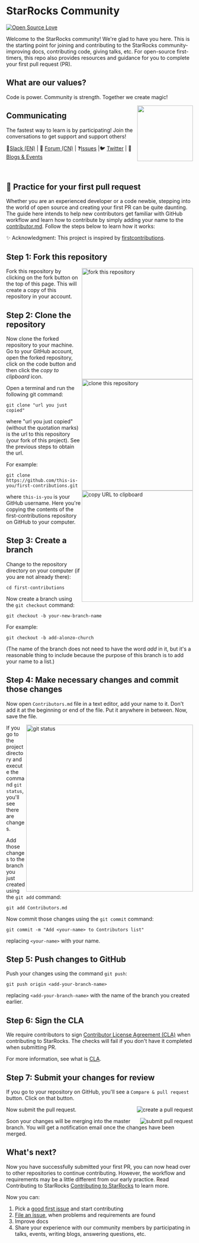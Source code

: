 # StarRocks Community
[![Open Source Love](https://firstcontributions.github.io/open-source-badges/badges/open-source-v1/open-source.svg)](https://github.com/firstcontributions/open-source-badges)

Welcome to the StarRocks community! We're glad to have you here. This is the starting point for joining and contributing to the StarRocks community- improving docs, contributing code, giving talks, etc. For open-source first-timers, this repo also provides resources and guidance for you to complete your first pull request (PR). 


## What are our values?
Code is power. Community is strength. Together we create magic! 

[<img align="right" width="150" src="https://firstcontributions.github.io/assets/Readme/join-slack-team.png">](https://join.slack.com/t/starrocks/shared_invite/zt-z5zxqr0k-U5lrTVlgypRIV8RbnCIAzg)

## Communicating
The fastest way to learn is by participating! Join the conversations to get support and support others!

💬[Slack (EN)](https://join.slack.com/t/starrocks/shared_invite/zt-z5zxqr0k-U5lrTVlgypRIV8RbnCIAzg) | 📝 [Forum (CN)](https://forum.starrocks.com/)  | ❓[Issues](https://github.com/StarRocks/starrocks/issues) |🐦 [Twitter](https://twitter.com/StarRocksLabs)  | 📆[Blogs & Events](https://www.starrocks.com/) 

</br>

## 🎯 Practice for your first pull request 
Whether you are an experienced developer or a code newbie, stepping into the world of open source and creating your first PR can be quite daunting. The guide here intends to help new contributors get familiar with GitHub workflow and learn how to contribute by simply adding your name to the [contributor.md](https://github.com/StarRocks/community/blob/main/Contributors.md).
Follow the steps below to learn how it works:

✨ Acknowledgment: This project is inspired by [firstcontributions](https://github.com/firstcontributions/first-contributions).

## Step 1: Fork this repository

<img align="right" width="300" src="https://github.com/kateshaowanjou/community-1/blob/main/Contributors/guide/fork.png" alt="fork this repository" />
Fork this repository by clicking on the fork button on the top of this page.
This will create a copy of this repository in your account.

## Step 2: Clone the repository

<img align="right" width="300" src="https://firstcontributions.github.io/assets/Readme/clone.png" alt="clone this repository" />

Now clone the forked repository to your machine. Go to your GitHub account, open the forked repository, click on the code button and then click the _copy to clipboard_ icon.

Open a terminal and run the following git command:

```
git clone "url you just copied"
```

where "url you just copied" (without the quotation marks) is the url to this repository (your fork of this project). See the previous steps to obtain the url.

<img align="right" width="300" src="https://github.com/kateshaowanjou/community-1/blob/main/Contributors/guide/clone.png" alt="copy URL to clipboard" />

For example:

```
git clone https://github.com/this-is-you/first-contributions.git
```

where `this-is-you` is your GitHub username. Here you're copying the contents of the first-contributions repository on GitHub to your computer.

## Step 3: Create a branch

Change to the repository directory on your computer (if you are not already there):

```
cd first-contributions
```

Now create a branch using the `git checkout` command:

```
git checkout -b your-new-branch-name
```

For example:

```
git checkout -b add-alonzo-church
```

(The name of the branch does not need to have the word _add_ in it, but it's a reasonable thing to include because the purpose of this branch is to add your name to a list.)

## Step 4: Make necessary changes and commit those changes

Now open `Contributors.md` file in a text editor, add your name to it. Don't add it at the beginning or end of the file. Put it anywhere in between. Now, save the file.

<img align="right" width="450" src="https://firstcontributions.github.io/assets/Readme/git-status.png" alt="git status" />

If you go to the project directory and execute the command `git status`, you'll see there are changes.

Add those changes to the branch you just created using the `git add` command:

```
git add Contributors.md
```

Now commit those changes using the `git commit` command:

```
git commit -m "Add <your-name> to Contributors list"
```

replacing `<your-name>` with your name.


## Step 5: Push changes to GitHub

Push your changes using the command `git push`:

```
git push origin <add-your-branch-name>
```

replacing `<add-your-branch-name>` with the name of the branch you created earlier.

## Step 6: Sign the CLA
We require contributors to sign [Contributor License Agreement (CLA)](https://cla-assistant.io/StarRocks/community?pullRequest=6)
when contributing to StarRocks. The checks will fail if you don't have it completed when submitting PR.

For more information, see what is [CLA](https://en.wikipedia.org/wiki/Contributor_License_Agreement).


## Step 7: Submit your changes for review

If you go to your repository on GitHub, you'll see a `Compare & pull request` button. Click on that button.

<img style="float: right;" src="https://github.com/kateshaowanjou/community-1/blob/main/Contributors/guide/create%20PR.png" alt="create a pull request" />

Now submit the pull request.

<img style="float: right;" src="https://github.com/kateshaowanjou/community-1/blob/main/Contributors/guide/open%20PR.png" alt="submit pull request" />

Soon your changes will be merging into the master branch. You will get a notification email once the changes have been merged.

## What's next?
Now you have successfully submitted your first PR, you can now head over to other repositories to continue contributing. However, the workflow and requirements may be a little different from our early practice. Read Contributing to StarRocks [Contributing to StarRocks](https://github.com/kateshaowanjou/starrocks/tree/main#contributing-to-starrocks) to learn more. 

Now you can:
1. Pick a [good first issue](https://github.com/StarRocks/starrocks/labels/good%20first%20issue) and start contributing
2. [File an issue](https://github.com/StarRocks/starrocks/issues), when problems and requirements are found
3. Improve docs
4. Share your experience with our community members by participating in talks, events, writing blogs, answering questions, etc.

